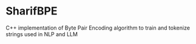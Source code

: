# SharifBPE
C++ implementation of Byte Pair Encoding algorithm to train and tokenize strings used in NLP and LLM

